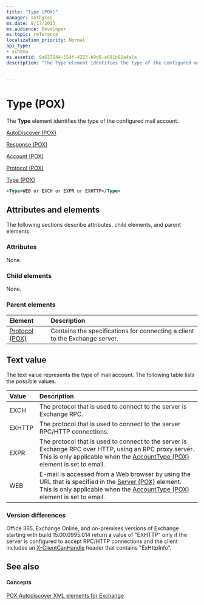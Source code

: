 ```yaml
---
title: "Type (POX)"
manager: sethgros
ms.date: 9/17/2015
ms.audience: Developer
ms.topic: reference
localization_priority: Normal
api_type:
- schema
ms.assetid: 9a627244-554f-4223-b9d8-a601b81a4a1a
description: "The Type element identifies the type of the configured mail account."
 
 
---
```


# Type (POX)

The **Type** element identifies the type of the configured mail account. 
  
[AutoDiscover (POX)](autodiscover-pox.md)
  
[Response (POX)](response-pox.md)
  
[Account (POX)](account-pox.md)
  
[Protocol (POX)](protocol-pox.md)
  
[Type (POX)](type-pox.md)
  
```XML
<Type>WEB or EXCH or EXPR or EXHTTP</Type>
```

## Attributes and elements

The following sections describe attributes, child elements, and parent elements.
  
### Attributes

None.
  
### Child elements

None.
  
### Parent elements

|**Element**|**Description**|
|:-----|:-----|
|[Protocol (POX)](protocol-pox.md) <br/> |Contains the specifications for connecting a client to the Exchange server.  <br/> |
   
## Text value

The text value represents the type of mail account. The following table lists the possible values.
  
|**Value**|**Description**|
|:-----|:-----|
|EXCH  <br/> |The protocol that is used to connect to the server is Exchange RPC.  <br/> |
|EXHTTP  <br/> |The protocol that is used to connect to the server RPC/HTTP connections.  <br/> |
|EXPR  <br/> |The protocol that is used to connect to the server is Exchange RPC over HTTP, using an RPC proxy server.  <br/> This is only applicable when the [AccountType (POX)](accounttype-pox.md) element is set to email.  <br/> |
|WEB  <br/> |E-mail is accessed from a Web browser by using the URL that is specified in the [Server (POX)](server-pox.md) element.  <br/> This is only applicable when the [AccountType (POX)](accounttype-pox.md) element is set to email.  <br/> |
   
### Version differences

Office 365, Exchange Online, and on-premises versions of Exchange starting with build 15.00.0995.014 return a value of "EXHTTP" only if the server is configured to accept RPC/HTTP connections and the client includes an [X-ClientCanHandle](pox-autodiscover-request-for-exchange.md) header that contains "ExHttpInfo". 
  
## See also

#### Concepts

[POX Autodiscover XML elements for Exchange](pox-autodiscover-xml-elements-for-exchange.md)

